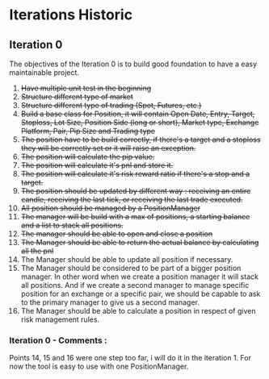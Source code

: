# Iterations Historic

## Iteration 0

The objectives of the Iteration 0 is to build good foundation to have a easy maintainable project.

1. ~~Have multiple unit test in the beginning~~
2. ~~Structure different type of market~~
3. ~~Structure different type of trading (Spot, Futures, etc.)~~
4. ~~Build a base class for Position, it will contain Open Date, Entry, Target, Stoploss, Lot Size, Position Side (long or short), Market type, Exchange Platform, Pair, Pip Size and Trading type~~
5. ~~The position have to be build correctly, if there's a target and a stoploss they will be correctly set or it will raise an exception.~~
6. ~~The position will calculate the pip value.~~
7. ~~The position will calculate it's pnl and store it.~~
8. ~~The position will calculate it's risk reward ratio if there's a stop and a target.~~
9. ~~The position should be updated by different way : receiving an entire candle, receiving the last tick, or receiving the last trade executed.~~
10. ~~All position should be managed by a PositionManager~~
11. ~~The manager will be build with a max of positions, a starting balance and a list to stack all positions.~~
12. ~~The manager should be able to open and close a position~~
13. ~~The Manager should be able to return the actual balance by calculating all the pnl~~
14. The Manager should be able to update all position if necessary.
15. The Manager should be considered to be part of a bigger position manager. In other word when we create a position manager it will stack all positions. And if we create a second manager to manage specific position for an exchange or a specific pair, we should be capable to ask to the primary manager to give us a second manager.
16. The Manager should be able to calculate a position in respect of given risk management rules.

### Iteration 0 - Comments :
Points 14, 15 and 16 were one step too far, i will do it in the iteration 1.
For now the tool is easy to use with one PositionManager.
